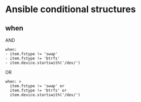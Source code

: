Ansible conditional structures
==============================


when
----

AND

    when:
    - item.fstype != 'swap'
    - item.fstype != 'btrfs'
    - item.device.startswith('/dev/')

OR

    when: >
      item.fstype != 'swap' or
      item.fstype != 'btrfs' or
      item.device.startswith('/dev/') 

